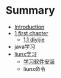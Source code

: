 # Summary

* [Introduction](README.md)
* [1 first chapter](c1.md)
   * [1.1 diyijie](c1s1.md)
* java学习
* [liunx学习](liunxxue_xi.md)
   * [学习软件安装](xue_xi_ruan_jian_an_zhuang.md)
   * liunx命令

